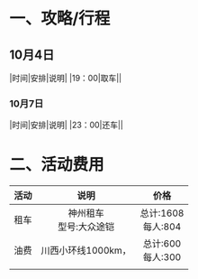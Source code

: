# 一、攻略/行程
## 10月4日
|时间|安排|说明|
|19：00|取车||

### 10月7日
|时间|安排|说明|
|23：00|还车||

# 二、活动费用
|活动|说明|价格|
|:-:|:-:|:-:|
|租车|神州租车<br>型号:大众途铠|总计:1608<br>每人:804|
|油费|川西小环线1000km，|总计:600<br>每人:300|
||||
